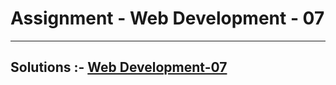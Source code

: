 # Assignment - Web Development - 07

<hr>

## Solutions :- [Web Development-07](https://github.com/MadhavSahi/FullStack-JavaScript-2022-23/tree/main/PlacementProgramAssignment_MadhavSahi/WebDev-07 "All Solutions")